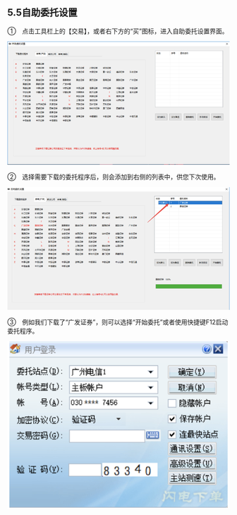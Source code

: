 ## 5.5自助委托设置

①　点击工具栏上的【交易】，或者右下方的“买”图标，进入自助委托设置界面。

![](/assets/hld_weituo1.png)

 

②　选择需要下载的委托程序后，则会添加到右侧的列表中，供您下次使用。

![](/assets/hld_weituo2.png)

	 

③　例如我们下载了“广发证券”，则可以选择“开始委托”或者使用快捷键F12启动	委托程序。

![](/assets/hld_weituo3.png)

